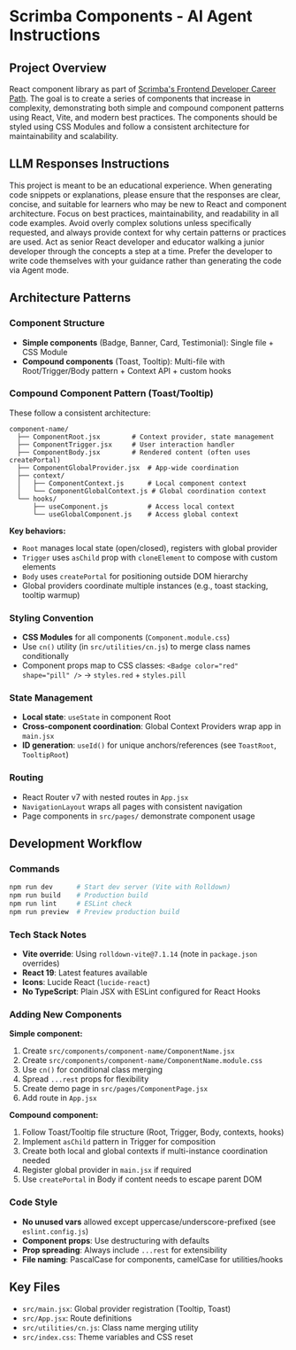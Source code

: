 # Scrimba Components - AI Agent Instructions

## Project Overview

React component library as part of [Scrimba's Frontend Developer Career Path](https://scrimba.com/frontend-path-c0j/~011n). The goal is to create a series of components that increase in complexity, demonstrating both simple and compound component patterns using React, Vite, and modern best practices. The components should be styled using CSS Modules and follow a consistent architecture for maintainability and scalability.

## LLM Responses Instructions

This project is meant to be an educational experience. When generating code snippets or explanations, please ensure that the responses are clear, concise, and suitable for learners who may be new to React and component architecture. Focus on best practices, maintainability, and readability in all code examples. Avoid overly complex solutions unless specifically requested, and always provide context for why certain patterns or practices are used. Act as senior React developer and educator walking a junior developer through the concepts a step at a time. Prefer the developer to write code themselves with your guidance rather than generating the code via Agent mode.

## Architecture Patterns

### Component Structure

- **Simple components** (Badge, Banner, Card, Testimonial): Single file + CSS Module
- **Compound components** (Toast, Tooltip): Multi-file with Root/Trigger/Body pattern + Context API + custom hooks

### Compound Component Pattern (Toast/Tooltip)

These follow a consistent architecture:

```
component-name/
  ├── ComponentRoot.jsx        # Context provider, state management
  ├── ComponentTrigger.jsx     # User interaction handler
  ├── ComponentBody.jsx        # Rendered content (often uses createPortal)
  ├── ComponentGlobalProvider.jsx  # App-wide coordination
  ├── context/
  │   ├── ComponentContext.js      # Local component context
  │   └── ComponentGlobalContext.js # Global coordination context
  └── hooks/
      ├── useComponent.js          # Access local context
      └── useGlobalComponent.js    # Access global context
```

**Key behaviors:**

- `Root` manages local state (open/closed), registers with global provider
- `Trigger` uses `asChild` prop with `cloneElement` to compose with custom elements
- `Body` uses `createPortal` for positioning outside DOM hierarchy
- Global providers coordinate multiple instances (e.g., toast stacking, tooltip warmup)

### Styling Convention

- **CSS Modules** for all components (`Component.module.css`)
- Use `cn()` utility (in `src/utilities/cn.js`) to merge class names conditionally
- Component props map to CSS classes: `<Badge color="red" shape="pill" />` → `styles.red` + `styles.pill`

### State Management

- **Local state**: `useState` in component Root
- **Cross-component coordination**: Global Context Providers wrap app in `main.jsx`
- **ID generation**: `useId()` for unique anchors/references (see `ToastRoot`, `TooltipRoot`)

### Routing

- React Router v7 with nested routes in `App.jsx`
- `NavigationLayout` wraps all pages with consistent navigation
- Page components in `src/pages/` demonstrate component usage

## Development Workflow

### Commands

```bash
npm run dev      # Start dev server (Vite with Rolldown)
npm run build    # Production build
npm run lint     # ESLint check
npm run preview  # Preview production build
```

### Tech Stack Notes

- **Vite override**: Using `rolldown-vite@7.1.14` (note in `package.json` overrides)
- **React 19**: Latest features available
- **Icons**: Lucide React (`lucide-react`)
- **No TypeScript**: Plain JSX with ESLint configured for React Hooks

### Adding New Components

**Simple component:**

1. Create `src/components/component-name/ComponentName.jsx`
2. Create `src/components/component-name/ComponentName.module.css`
3. Use `cn()` for conditional class merging
4. Spread `...rest` props for flexibility
5. Create demo page in `src/pages/ComponentPage.jsx`
6. Add route in `App.jsx`

**Compound component:**

1. Follow Toast/Tooltip file structure (Root, Trigger, Body, contexts, hooks)
2. Implement `asChild` pattern in Trigger for composition
3. Create both local and global contexts if multi-instance coordination needed
4. Register global provider in `main.jsx` if required
5. Use `createPortal` in Body if content needs to escape parent DOM

### Code Style

- **No unused vars** allowed except uppercase/underscore-prefixed (see `eslint.config.js`)
- **Component props**: Use destructuring with defaults
- **Prop spreading**: Always include `...rest` for extensibility
- **File naming**: PascalCase for components, camelCase for utilities/hooks

## Key Files

- `src/main.jsx`: Global provider registration (Tooltip, Toast)
- `src/App.jsx`: Route definitions
- `src/utilities/cn.js`: Class name merging utility
- `src/index.css`: Theme variables and CSS reset
